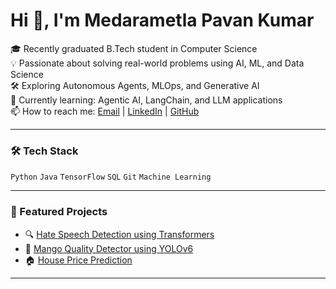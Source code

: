 # Hi 👋, I'm Medarametla Pavan Kumar


🎓 Recently graduated B.Tech student in Computer Science  
💡 Passionate about solving real-world problems using AI, ML, and Data Science  
🛠️ Exploring Autonomous Agents, MLOps, and Generative AI  
🌱 Currently learning: Agentic AI, LangChain, and LLM applications  
📫 How to reach me: [Email](mailto:medarametlapavankumar18@gmail.com) | [LinkedIn](https://www.linkedin.com/in/pavan-kumar-medarametla-78676a22a/) | [GitHub](https://github.com/PavanKumar599)


 
---

### 🛠️ Tech Stack
`Python` `Java` `TensorFlow` `SQL` `Git` `Machine Learning`

---

### 🚀 Featured Projects
- 🔍 [Hate Speech Detection using Transformers](https://github.com/yourrepo1)
- 🥭 [Mango Quality Detector using YOLOv6](https://github.com/yourrepo2)
- 🏠 [House Price Prediction](https://github.com/yourrepo3)

---
